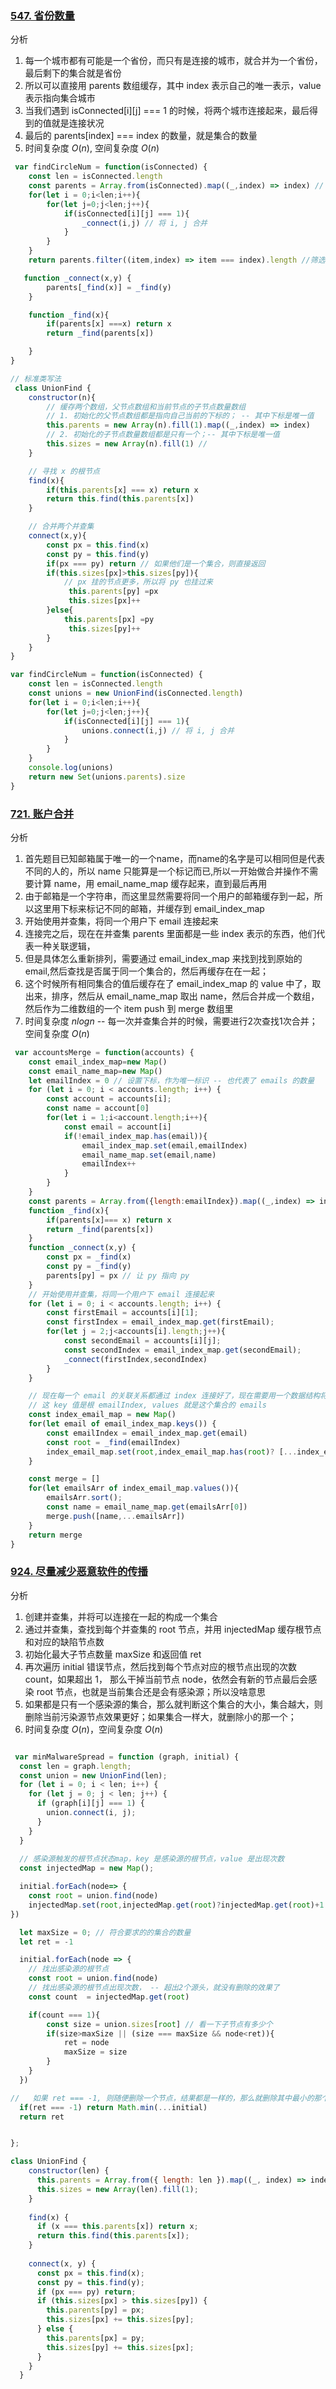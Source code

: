 ### [547. 省份数量](https://leetcode-cn.com/problems/number-of-provinces/)
分析
1. 每一个城市都有可能是一个省份，而只有是连接的城市，就合并为一个省份，最后剩下的集合就是省份
2. 所以可以直接用 parents 数组缓存，其中 index 表示自己的唯一表示，value 表示指向集合城市
3. 当我们遇到 isConnected[i][j] === 1 的时候，将两个城市连接起来，最后得到的值就是连接状况
4. 最后的 parents[index] === index 的数量，就是集合的数量
5. 时间复杂度 ${O(n)}$, 空间复杂度 ${O(n)}$
```javascript
 var findCircleNum = function(isConnected) {
    const len = isConnected.length
    const parents = Array.from(isConnected).map((_,index) => index) // 指向自己
    for(let i = 0;i<len;i++){
        for(let j=0;j<len;j++){
            if(isConnected[i][j] === 1){
                _connect(i,j) // 将 i, j 合并
            }
        }
    }
    return parents.filter((item,index) => item === index).length //筛选出根节点

   function _connect(x,y) {
        parents[_find(x)] = _find(y)
    }

    function _find(x){
        if(parents[x] ===x) return x
        return _find(parents[x])

    }
}
```

```javascript
// 标准类写法
 class UnionFind {
    constructor(n){
        // 缓存两个数组，父节点数组和当前节点的子节点数量数组
        // 1. 初始化的父节点数组都是指向自己当前的下标的； -- 其中下标是唯一值
        this.parents = new Array(n).fill(1).map((_,index) => index)
        // 2. 初始化的子节点数量数组都是只有一个；-- 其中下标是唯一值
        this.sizes = new Array(n).fill(1) // 
    }

    // 寻找 x 的根节点
    find(x){
        if(this.parents[x] === x) return x
        return this.find(this.parents[x])
    }

    // 合并两个并查集
    connect(x,y){
        const px = this.find(x)
        const py = this.find(y)
        if(px === py) return // 如果他们是一个集合，则直接返回
        if(this.sizes[px]>this.sizes[py]){
            // px 挂的节点更多，所以将 py 也挂过来
             this.parents[py] =px
             this.sizes[px]++
        }else{
            this.parents[px] =py
             this.sizes[py]++ 
        }
    }
}

var findCircleNum = function(isConnected) {
    const len = isConnected.length
    const unions = new UnionFind(isConnected.length)
    for(let i = 0;i<len;i++){
        for(let j=0;j<len;j++){
            if(isConnected[i][j] === 1){
                unions.connect(i,j) // 将 i, j 合并
            }
        }
    }
    console.log(unions)
    return new Set(unions.parents).size
}
```


### [721. 账户合并](https://leetcode-cn.com/problems/accounts-merge/)
分析
1. 首先题目已知邮箱属于唯一的一个name，而name的名字是可以相同但是代表不同的人的，所以 name 只能算是一个标记而已,所以一开始做合并操作不需要计算 name，用 email_name_map 缓存起来，直到最后再用
2. 由于邮箱是一个字符串，而这里显然需要将同一个用户的邮箱缓存到一起，所以这里用下标来标记不同的邮箱，并缓存到 email_index_map 
3. 开始使用并查集，将同一个用户下 email 连接起来
4. 连接完之后，现在在并查集 parents 里面都是一些 index 表示的东西，他们代表一种关联逻辑，
5. 但是具体怎么重新排列，需要通过 email_index_map 来找到找到原始的 email,然后查找是否属于同一个集合的，然后再缓存在在一起；
6. 这个时候所有相同集合的值后缓存在了 email_index_map 的 value 中了，取出来，排序，然后从 email_name_map 取出 name，然后合并成一个数组，然后作为二维数组的一个 item push 到 merge 数组里
7. 时间复杂度 ${nlogn}$ -- 每一次并查集合并的时候，需要进行2次查找1次合并；空间复杂度 ${O(n)}$
```javascript
 var accountsMerge = function(accounts) {
    const email_index_map=new Map()
    const email_name_map=new Map()
    let emailIndex = 0 // 设置下标，作为唯一标识 -- 也代表了 emails 的数量
    for (let i = 0; i < accounts.length; i++) {
        const account = accounts[i];
        const name = account[0]
        for(let i = 1;i<account.length;i++){
            const email = account[i]
            if(!email_index_map.has(email)){
                email_index_map.set(email,emailIndex)
                email_name_map.set(email,name)
                emailIndex++
            }
        }
    }
    const parents = Array.from({length:emailIndex}).map((_,index) => index) 
    function _find(x){
        if(parents[x]=== x) return x
        return _find(parents[x])
    }
    function _connect(x,y) {
        const px = _find(x)
        const py = _find(y)
        parents[py] = px // 让 py 指向 py
    }
    // 开始使用并查集，将同一个用户下 email 连接起来
    for (let i = 0; i < accounts.length; i++) {
        const firstEmail = accounts[i][1];
        const firstIndex = email_index_map.get(firstEmail);
        for(let j = 2;j<accounts[i].length;j++){
            const secondEmail = accounts[i][j];
            const secondIndex = email_index_map.get(secondEmail);
            _connect(firstIndex,secondIndex)
        }
    }

    // 现在每一个 email 的关联关系都通过 index 连接好了，现在需要用一个数据结构将他们取出来
    // 这 key 值是根 emailIndex, values 就是这个集合的 emails 
    const index_email_map = new Map() 
    for(let email of email_index_map.keys()) {
        const emailIndex = email_index_map.get(email)
        const root = _find(emailIndex)
        index_email_map.set(root,index_email_map.has(root)? [...index_email_map.get(root),email]:[email])
    }

    const merge = []
    for(let emailsArr of index_email_map.values()){
        emailsArr.sort();
        const name = email_name_map.get(emailsArr[0])
        merge.push([name,...emailsArr])
    }
    return merge
}

```


### [924. 尽量减少恶意软件的传播](https://leetcode-cn.com/problems/minimize-malware-spread/)
分析
1. 创建并查集，并将可以连接在一起的构成一个集合
2. 通过并查集，查找到每个并查集的 root 节点，并用 injectedMap 缓存根节点和对应的缺陷节点数
3. 初始化最大子节点数量 maxSize 和返回值 ret
4. 再次遍历 initial 错误节点，然后找到每个节点对应的根节点出现的次数 count，如果超出 1， 那么干掉当前节点 node，依然会有新的节点最后会感染 root 节点，也就是当前集合还是会有感染源；所以没啥意思
5. 如果都是只有一个感染源的集合，那么就判断这个集合的大小，集合越大，则删除当前污染源节点效果更好；如果集合一样大，就删除小的那一个；
6. 时间复杂度 ${O(n)}$，空间复杂度 ${O(n)}$
```javascript

 var minMalwareSpread = function (graph, initial) {
  const len = graph.length;
  const union = new UnionFind(len);
  for (let i = 0; i < len; i++) {
    for (let j = 0; j < len; j++) {
      if (graph[i][j] === 1) {
        union.connect(i, j);
      }
    }
  }
  
  // 感染源触发的根节点状态map，key 是感染源的根节点，value 是出现次数
  const injectedMap = new Map();

  initial.forEach(node=> {
    const root = union.find(node)
    injectedMap.set(root,injectedMap.get(root)?injectedMap.get(root)+1:1)
})

  let maxSize = 0; // 符合要求的的集合的数量
  let ret = -1 

  initial.forEach(node => {
    // 找出感染源的根节点
    const root = union.find(node)
    // 找出感染源的根节点出现次数， -- 超出2个源头，就没有删除的效果了
    const count  = injectedMap.get(root)

    if(count === 1){
        const size = union.sizes[root] // 看一下子节点有多少个
        if(size>maxSize || (size === maxSize && node<ret)){
            ret = node
            maxSize = size
        }
    }
  })

//   如果 ret === -1, 则随便删除一个节点，结果都是一样的，那么就删除其中最小的那个就好了
  if(ret === -1) return Math.min(...initial)
  return ret


};

class UnionFind {
    constructor(len) {
      this.parents = Array.from({ length: len }).map((_, index) => index);
      this.sizes = new Array(len).fill(1);
    }
  
    find(x) {
      if (x === this.parents[x]) return x;
      return this.find(this.parents[x]);
    }
  
    connect(x, y) {
      const px = this.find(x);
      const py = this.find(y);
      if (px === py) return;
      if (this.sizes[px] > this.sizes[py]) {
        this.parents[py] = px;
        this.sizes[px] += this.sizes[py];
      } else {
        this.parents[px] = py;
        this.sizes[py] += this.sizes[px];
      }
    }
  }
```